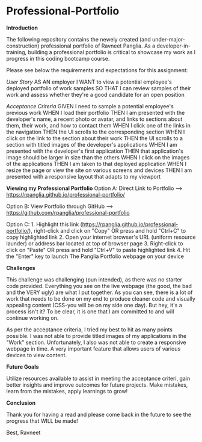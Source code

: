 # Professional-Portfolio

**Introduction**

The following repository contains the newely created (and under-major-construction) professional portfolio of Ravneet Panglia. As a developer-in-training, building a professional portfolio is critical to showcase my work as I progress in this coding bootcamp course. 

Please see below the requirements and expectations for this assignment:

*User Story*
    AS AN employer
    I WANT to view a potential employee's deployed portfolio of work samples
    SO THAT I can review samples of their work and assess whether they're a good candidate for an open position

*Acceptance Criteria*
    GIVEN I need to sample a potential employee's previous work
    WHEN I load their portfolio
    THEN I am presented with the developer's name, a recent photo or avatar, and links to sections about them, their work, and how to contact them
    WHEN I click one of the links in the navigation
    THEN the UI scrolls to the corresponding section
    WHEN I click on the link to the section about their work
    THEN the UI scrolls to a section with titled images of the developer's applications
    WHEN I am presented with the developer's first application
    THEN that application's image should be larger in size than the others
    WHEN I click on the images of the applications
    THEN I am taken to that deployed application
    WHEN I resize the page or view the site on various screens and devices
    THEN I am presented with a responsive layout that adapts to my viewport

**Viewing my Professional Portfolio**
Option A: Direct Link to Portfolio --> https://rpanglia.github.io/professional-portfolio/ 

Option B: View Portfolio through GitHub --> https://github.com/rpanglia/professional-portfolio

Option C: 
    1. Highlight this link (https://rpanglia.github.io/professional-portfolio/), right-click and click on "Copy" OR press and hold "Ctrl+C" to copy highlighted link
    2. Open your internet browser's URL (uniform resource launder) or address bar located at top of browser page
    3. Right-click to click on "Paste" OR press and hold "Ctrl+V" to paste highlighted link 
    4. Hit the "Enter" key to launch The Panglia Portfolio webpage on your device
    

**Challenges**

This challenge was challenging (pun intended), as there was no starter code provided. Everything you see on the live webpage (the good, the bad and the VERY ugly) are what I put together. As you can see, there is a lot of work that needs to be done on my end to produce cleaner code and visually appealing content (CSS-you will be on my side one day). But hey, it's a process isn't it? To be clear, it is one that I am committed to and will continue working on.

As per the acceptance criteria, I tried my best to hit as many points possible. I was not able to provide titled images of my applications in the "Work" section. Unfortunately, I also was not able to create a responsive webpage in time. A very important feature that allows users of various devices to view content. 


**Future Goals**

Utilize resources available to assist in meeting the acceptance criteri, gain better insights and improve outcomes for future projects. Make mistakes, learn from the mistakes, apply learnings to grow!

**Conclusion**

Thank you for having a read and please come back in the future to see the progress that WILL be made!

Best,
Ravneet
